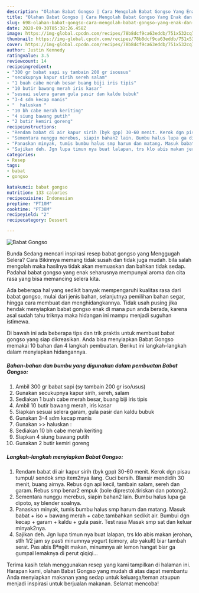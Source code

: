 ```yaml
---
description: "Olahan Babat Gongso | Cara Mengolah Babat Gongso Yang Enak dan Simpel"
title: "Olahan Babat Gongso | Cara Mengolah Babat Gongso Yang Enak dan Simpel"
slug: 698-olahan-babat-gongso-cara-mengolah-babat-gongso-yang-enak-dan-simpel
date: 2020-09-30T05:38:26.458Z
image: https://img-global.cpcdn.com/recipes/78b8dcf9ca63eddb/751x532cq70/babat-gongso-foto-resep-utama.jpg
thumbnail: https://img-global.cpcdn.com/recipes/78b8dcf9ca63eddb/751x532cq70/babat-gongso-foto-resep-utama.jpg
cover: https://img-global.cpcdn.com/recipes/78b8dcf9ca63eddb/751x532cq70/babat-gongso-foto-resep-utama.jpg
author: Justin Kennedy
ratingvalue: 3.5
reviewcount: 14
recipeingredient:
- "300 gr babat sapi sy tambain 200 gr isousus"
- "secukupnya kapur sirih sereh salam"
- "1 buah cabe merah besar buang biji iris tipis"
- "10 butir bawang merah iris kasar"
- "sesuai selera garam gula pasir dan kaldu bubuk"
- "3-4 sdm kecap manis"
- "  haluskan "
- "10 bh cabe merah keriting"
- "4 siung bawang putih"
- "2 butir kemiri goreng"
recipeinstructions:
- "Rendam babat di air kapur sirih (byk gpp) 30-60 menit. Kerok dgn pisau tumpul/ sendok smp item2nya ilang. Cuci bersih. Blansir mendidih 30 menit, buang airnya. Rebus dgn api kecil, tambain salam, sereh dan garam. Rebus smp benar2 empuk (bole dipresto).tiriskan dan potong2."
- "Sementara nunggu merebus, siapin bahan2 lain. Bumbu halus lupa ga dipoto, sy blender soalnya."
- "Panaskan minyak, tumis bumbu halus smp harum dan matang. Masuk babat + iso + bawang merah + cabe.tambahkan sedikit air. Bumbui dgn kecap + garam + kaldu + gula pasir. Test rasa Masak smp sat dan keluar minyak2nya."
- "Sajikan deh. Jgn lupa timun nya buat lalapan, trs klo abis makan jerohan, stlh 1/2 jam sy pasti minumnya yogurt (cimory, ato yakult) biar tambah serat. Pas abis Βªπƍêt makan, minumnya air lemon hangat biar ga gumpal lemaknya di perut qiqiqi..."
categories:
- Resep
tags:
- babat
- gongso

katakunci: babat gongso 
nutrition: 133 calories
recipecuisine: Indonesian
preptime: "PT10M"
cooktime: "PT38M"
recipeyield: "2"
recipecategory: Dessert

---
```



![Babat Gongso](https://img-global.cpcdn.com/recipes/78b8dcf9ca63eddb/751x532cq70/babat-gongso-foto-resep-utama.jpg)

Bunda Sedang mencari inspirasi resep babat gongso yang Menggugah Selera? Cara Bikinnya memang tidak susah dan tidak juga mudah. bila salah mengolah maka hasilnya tidak akan memuaskan dan bahkan tidak sedap. Padahal babat gongso yang enak seharusnya mempunyai aroma dan cita rasa yang bisa memancing selera kita.

Ada beberapa hal yang sedikit banyak mempengaruhi kualitas rasa dari babat gongso, mulai dari jenis bahan, selanjutnya pemilihan bahan segar, hingga cara membuat dan menghidangkannya. Tidak usah pusing jika hendak menyiapkan babat gongso enak di mana pun anda berada, karena asal sudah tahu triknya maka hidangan ini mampu menjadi suguhan istimewa.




Di bawah ini ada beberapa tips dan trik praktis untuk membuat babat gongso yang siap dikreasikan. Anda bisa menyiapkan Babat Gongso memakai 10 bahan dan 4 langkah pembuatan. Berikut ini langkah-langkah dalam menyiapkan hidangannya.

<!--inarticleads1-->

##### Bahan-bahan dan bumbu yang digunakan dalam pembuatan Babat Gongso:

1. Ambil 300 gr babat sapi (sy tambain 200 gr iso/usus)
1. Gunakan secukupnya kapur sirih, sereh, salam
1. Sediakan 1 buah cabe merah besar, buang biji iris tipis
1. Ambil 10 butir bawang merah, iris kasar
1. Siapkan sesuai selera garam, gula pasir dan kaldu bubuk
1. Gunakan 3-4 sdm kecap manis
1. Gunakan  &gt;&gt; haluskan :
1. Sediakan 10 bh cabe merah keriting
1. Siapkan 4 siung bawang putih
1. Gunakan 2 butir kemiri goreng




<!--inarticleads2-->

##### Langkah-langkah menyiapkan Babat Gongso:

1. Rendam babat di air kapur sirih (byk gpp) 30-60 menit. Kerok dgn pisau tumpul/ sendok smp item2nya ilang. Cuci bersih. Blansir mendidih 30 menit, buang airnya. Rebus dgn api kecil, tambain salam, sereh dan garam. Rebus smp benar2 empuk (bole dipresto).tiriskan dan potong2.
1. Sementara nunggu merebus, siapin bahan2 lain. Bumbu halus lupa ga dipoto, sy blender soalnya.
1. Panaskan minyak, tumis bumbu halus smp harum dan matang. Masuk babat + iso + bawang merah + cabe.tambahkan sedikit air. Bumbui dgn kecap + garam + kaldu + gula pasir. Test rasa Masak smp sat dan keluar minyak2nya.
1. Sajikan deh. Jgn lupa timun nya buat lalapan, trs klo abis makan jerohan, stlh 1/2 jam sy pasti minumnya yogurt (cimory, ato yakult) biar tambah serat. Pas abis Βªπƍêt makan, minumnya air lemon hangat biar ga gumpal lemaknya di perut qiqiqi...




Terima kasih telah menggunakan resep yang kami tampilkan di halaman ini. Harapan kami, olahan Babat Gongso yang mudah di atas dapat membantu Anda menyiapkan makanan yang sedap untuk keluarga/teman ataupun menjadi inspirasi untuk berjualan makanan. Selamat mencoba!
